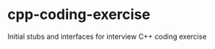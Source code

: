 cpp-coding-exercise
===================

Initial stubs and interfaces for interview C++ coding exercise
